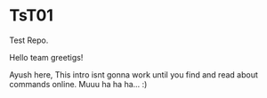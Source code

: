 # TsT01
Test Repo.

Hello team greetigs!

Ayush here, This intro isnt gonna work until you find and read about commands online.
Muuu ha ha ha... :)
